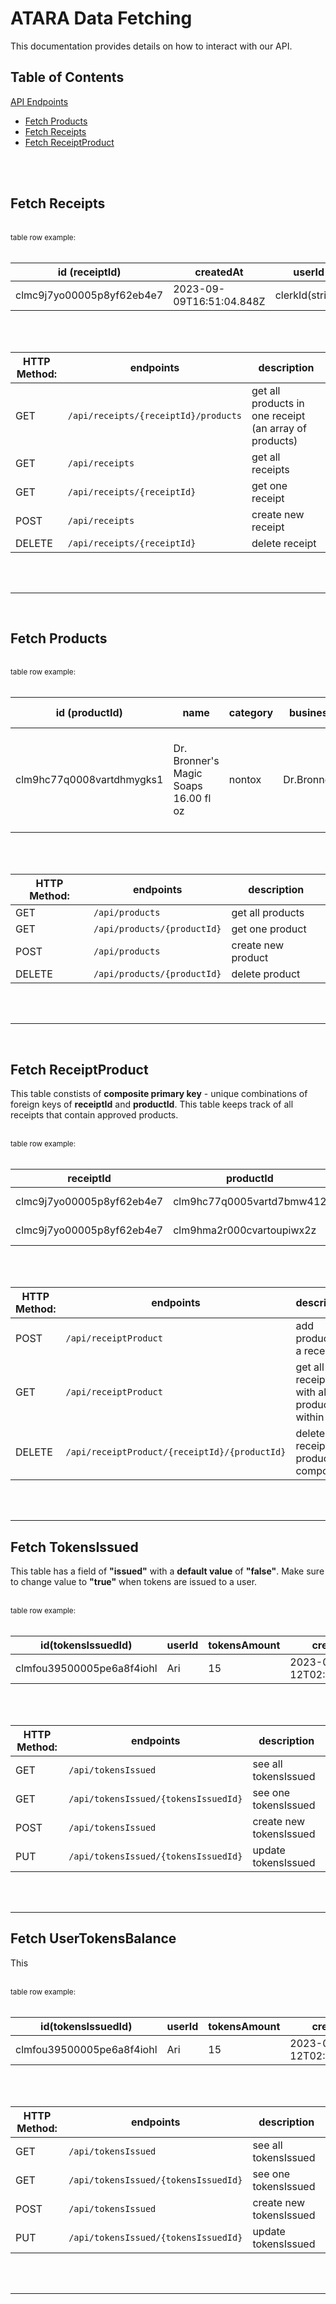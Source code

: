 # ATARA Data Fetching

 This documentation provides details on how to interact with our API. 

## Table of Contents

 [API Endpoints](#api-endpoints)
   - [Fetch Products](#fetch-products)
   - [Fetch Receipts](#fetch-receipts)
   - [Fetch ReceiptProduct](#fetch-receiptproduct)
   

<br>
<br>



 ## Fetch Receipts


<br>
<small>table row example:</small>
<br>
<br>


| id (receiptId)| createdAt           | userId    |
|------------|------------------|-------------|
|     clmc9j7yo00005p8yf62eb4e7     | 2023-09-09T16:51:04.848Z      | clerkId(string) | 

<br>
<br>

| HTTP Method: | endpoints | description |
|----------|----------|----------|
| GET| `/api/receipts/{receiptId}/products` | get all products in one receipt (an array of products) |
| GET| `/api/receipts` | get all receipts  |
| GET |`/api/receipts/{receiptId}` | get one receipt  |
| POST| `/api/receipts` | create new receipt |
| DELETE| `/api/receipts/{receiptId}` | delete receipt |


<br>
<br>

- - -
<br>

## Fetch Products

<br>
<small>table row example:</small>
<br>
<br>

| id (productId) | name | category | business | description | price(in cents) | imageUrl | tokenValue |
|----------|----------|----------|----------|----------|----------|----------|----------|
| clm9hc77q0008vartdhmygks1   | Dr. Bronner's Magic Soaps 16.00 fl oz | nontox | Dr.Bronners         |      Peppermint Liquid Soap is scented with organic peppermint essential oil...      | 1699 |  https://www.drbronner.com/cdn/shop/files/... | 20 |


<br>
<br>

| HTTP Method: | endpoints | description |
|----------|----------|----------|
| GET| `/api/products` | get all products  |
| GET |`/api/products/{productId}` | get one product |
| POST| `/api/products` | create new product |
| DELETE| `/api/products/{productId}` | delete product |

<br>
<br>

- - -
<br>

## Fetch ReceiptProduct
This table constists of __composite primary key__ - unique combinations of foreign keys of __receiptId__ and __productId__. This table keeps track of all receipts that contain approved products.



<br>
<small>table row example:</small>
<br>
<br>

| receiptId| productId           | quantity    | createdAt |
|------------|------------------|-------------|----|
|     clmc9j7yo00005p8yf62eb4e7     | clm9hc77q0005vartd7bmw412      | 3 | 2023-09-10T04:43:03.630Z | 
|     clmc9j7yo00005p8yf62eb4e7     | clm9hma2r000cvartoupiwx2z      | 1 | 2023-09-10T04:44:03.630Z |   



<br>
<br>

| HTTP Method: | endpoints | description |
|----------|----------|----------|
| POST| `/api/receiptProduct` | add product to a receipt |
| GET| `/api/receiptProduct` | get all receipts with all products  within them  |
| DELETE| `/api/receiptProduct/{receiptId}/{productId}` | delete receipt product composite|

<br>
<br>

- - - 

## Fetch TokensIssued
This table has a field of __"issued"__ with a __default value__ of __"false"__. Make sure to change value to __"true"__ when tokens are issued to a user. 


<br>
<small>table row example:</small>
<br>
<br>


| id(tokensIssuedId)| userId          | tokensAmount    | createdAt | issued |
|------------|------------------|-------------|------------|---------|
|     clmfou39500005pe6a8f4iohl    | Ari | 15 | 2023-09-12T02:22:44.926Z | false |

<br>
<br>

| HTTP Method: | endpoints | description |
|----------|----------|----------|
| GET| `/api/tokensIssued` | see all tokensIssued |
| GET| `/api/tokensIssued/{tokensIssuedId}` | see one tokensIssued |
| POST| `/api/tokensIssued` | create new tokensIssued |
| PUT| `/api/tokensIssued/{tokensIssuedId}` | update tokensIssued 


<br>
<br>

- - -


## Fetch UserTokensBalance 

This 


<br>
<small>table row example:</small>
<br>
<br>


| id(tokensIssuedId)| userId          | tokensAmount    | createdAt | issued |
|------------|------------------|-------------|------------|---------|
|     clmfou39500005pe6a8f4iohl    | Ari | 15 | 2023-09-12T02:22:44.926Z | false |

<br>
<br>

| HTTP Method: | endpoints | description |
|----------|----------|----------|
| GET| `/api/tokensIssued` | see all tokensIssued |
| GET| `/api/tokensIssued/{tokensIssuedId}` | see one tokensIssued |
| POST| `/api/tokensIssued` | create new tokensIssued |
| PUT| `/api/tokensIssued/{tokensIssuedId}` | update tokensIssued 


<br>
<br>

- - -

